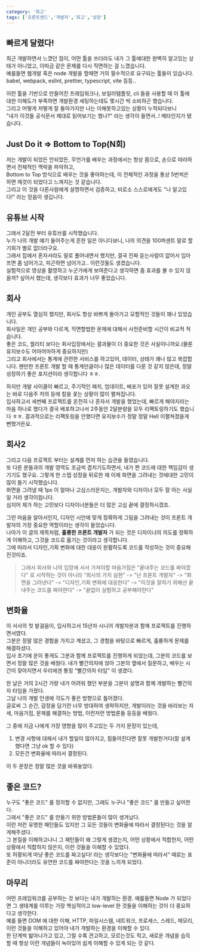 ```yaml
---
category: '회고'
tags: ['프론트엔드','개발자','회고','성장']
---
```


## 빠르게 달렸다!

최근 개발하면서 느꼈던 점이, 어떤 툴을 쓰더라도 내가 그 툴에대한 완벽히 알고있는 상태가 아니었고, 이따금 같은 문제를 다시 직면하는 걸 느꼈습니다.  
예를들면 웹개발 혹은 node 개발을 할때면 거의 필수적으로 요구되는 툴들이 있습니다. babel, webpack, eslint, prettier, typescript, vite 등등..  

이런 툴을 기반으로 만들어진 프레임워크나, 보일러템플릿, cli 들을 사용할 때 이 툴에대한 이해도가 부족하면 개발환경 세팅하는데도 몇시간 씩 소비하곤 했습니다.  
그리고 어떻게 저떻게 잘 돌아가지만 나는 이해못하고있는 상황이 누적되다보니  
"내가 이것들 공식문서 제대로 읽어보기는 했나?" 라는 생각이 들면서..! 메타인지가 됐습니다.

## Just Do it => Bottom to Top(N회)

저는 개발이 되었든 안되었든, 무언가를 배우는 과정에서는 항상 몸으로, 손으로 따라하면서 전체적인 맥락을 파악하고,  
Bottom to Top 방식으로 배우는 것을 좋아하는데, 이 전체적인 과정을 통상 5번씩은 하면 제것이 되었다고 느껴지는 것 같습니다.  
그리고 이 것을 다른사람에게 설명하면서 검증하고, 비로소 스스로에게도 "나 알고있다!" 라는 믿음이 생깁니다.  

## 유튜브 시작

그래서 2달전 부터 유튜브를 시작했습니다.  
누가 나의 개발 얘기 들어주는게 흔한 일은 아니다보니, 나의 의견을 100퍼센트 말로 할 기회가 별로 없더라구요.  
그래서 집에서 혼자서라도 말로 풀어내면서 했지만, 결국 진짜 듣는사람이 없어서 입아프면 좀 넘어가고, 피곤하면 넘어가고.. 이런것들도 생겼습니다.  
실험적으로 영상을 촬영하고 누군가에게 보여준다고 생각하면 좀 효과를 볼 수 있지 않을까? 싶어서 했는데, 생각보다 효과가 너무 좋았습니다.  

## 회사

개인 공부도 열심히 했지만, 회사도 항상 바쁘게 돌아가고 모험적인 것들이 꽤나 있었습니다.  
회사일은 개인 공부와 다르게, 직면할법한 문제에 대해서 사전준비할 시간이 비교적 적습니다.  
좋은 코드, 퀄리티 보다는 회사입장에서는 결과물이 더 중요한 것은 사실이니까요.(물론 유지보수도 어마어마하게 중요하지만)  
그리고 회사에서는 통계에 관련한 서비스를 하고있어, 데이터, 상태가 꽤나 많고 복잡합니다. 왠만한 프론트 개발 할 때 통계만큼이나 많은 데이터를 다룬 것 같지 않은데, 정말 성장하기 좋은 포지션이라 생각합니다 ㅎㅎ.  

하지만 개발 사이클이 빠르고, 주기적인 패치, 업데이트, 배포가 있어 잘못 설계한 과오는 바로 다음주 저의 등에 칼을 꽃는 상황이 많이 펼쳐집니다.  
입사하고서 세번째 프로젝트를 온전히 나 혼자서 개발을 했었는데, 빠르게 해야지라는 마음 하나로 했다가 결국 배포하고나서 2주동안 2달분량을 모두 리팩토링하기도 했습니다 ㅎㅎ. 결과적으로는 리팩토링을 안했다면 유지보수가 정말 정말 Hell 이펼쳐졌을게 뻔했거든요.  

## 회사2

그리고 다음 프로젝트 부터는 설계를 먼저 하는 습관을 들였습니다.  
또 다른 분들과의 개발 영역도 조금씩 겹치기도하면서, 내가 짠 코드에 대한 책임감이 생기기도 했구요.
그렇게 한 스텝 성장을 뒤로한 채 이제 화면을 그려내는 것에대한 고민이 많이 들기 시작했습니다.  
화면을 그려낼 때 1px 이 얼마나 고심스러운지는, 개발자와 디자이너 모두 잘 아는 사실일 거라 생각이듭니다.  
심지어 제가 하는 고민보다 디자이너분들은 더 많은 고심 끝에 결정하시겠죠.  

그런 마음을 알아서인지, 디자인 시안에 맞게 정확하게 그림을 그려내는 것이 프론트 개발자의 가장 중요한 역할이라는 생각이 들었습니다.  
나아가 이 글의 제목처럼, **훌륭한 프론트 개발자** 가 되는 것은 디자이너의 의도를 정확하게 이해하고, 그것을 코드로 옮기는 것이라고 생각합니다.  
그에 따라서 디자인,기획 변화에 대한 대응이 원활하도록 코드를 작성하는 것이 중요해 진것이죠.  

> 그래서 회사와 나의 입장에 서서 가져야할 마음가짐은 "끝내주는 코드를 짜야겠다" 로 시작하는 것이 아니라 "회사의 가치 실현" -> "난 프론트 개발자" -> "화면을 그려낸다" -> "디자인,기획 변화에 대응한다" -> "이것을 잘하기 위해선 끝내주는 코드를 짜야한다" -> "끝없이 실험하고 공부해야한다"

## 변화율

이 서사의 첫 발걸음이, 입사하고서 15년차 시니어 개발자분과 함께 프로젝트를 진행하면서였다.  
그분은 정말 많은 경험을 가지고 계셨고, 그 경험을 바탕으로 빠르게, 훌륭하게 문제를 해결하셨다.  
입사 초기에 운이 좋게도 그분과 함께 프로젝트를 진행하게 되었는데, 그분의 코드를 보면서 정말 많은 것을 배웠다.
내가 빨간의자에 앉아 그분의 옆에서 질문하고, 배우는 시간이 잦아지면서 우리에겐 통칭 "빨간의자 타임" 이 생겼다.  

한 날은 거의 2시간 가량 내가 어려워 했던 부분을 그분이 설명과 함께 개발하는 빨간의자 타임을 가졌다.  
그날 나의 개발 인생에 각도가 좋은 방향으로 틀어졌다.  
글로써 그 순간, 감정을 담기란 너무 방대하여 생략하지만, 개발이라는 것을 바라보는 자세, 마음가짐, 문제를 해결하는 방법, 이런저런 방법론들 등등을 배웠다.  

그 중에 지금 나에게 가장 영향을 많이 주고있는 두 가지 문장이 있는데,

1. 변경 사항에 대헤서 내가 할일이 많아지고, 힘들어진다면 잘못 개발한거다(잘 설계했다면 그냥 ok 할 수 있다)
2. 모든건 변화율에 따라서 결정된다.

이 두 문장은 정말 많은 것을 바꿔놓았다.

## 좋은 코드?

누구도 "좋은 코드" 를 정의할 수 없지만, 그래도 누구나 "좋은 코드" 를 만들고 싶어한다.  
그래서 "좋은 코드" 를 만들기 위한 방법론들이 많이 생겨났다.  
이런 저런 유명한 패턴들도 있지만 그 모든 것들이 변화율에 따라서 결정된다는 것을 알게해주셨다.  
그 본질을 이해하고나니 그 패턴들이 왜 그렇게 생겼는지, 어떤 상황에서 적합한지, 어떤 상황에서 적합하지 않은지, 이런 것들을 이해할 수 있었다.  
또 허황되게 마냥 좋은 코드를 짜고싶다! 라는 생각보다는 "변화율에 따라서" 때로는 표준이 아니더라도 유연한 코드를 짜야한다는 것을 느끼게 되었다.  

## 마무리

어떤 프레임워크를 공부하는 것 보다는 내가 개발하는 환경. 예를들면 Node 가 되었다면 그 생태계를 이루는 가장 핵심적이고 low-level 한 것들을 이해하는 것이 더 중요하다고 생각한다.  
예를 들면 DOM 에 대한 이해, HTTP, 파일시스템, 네트워크, 프로세스, 스레드, 메모리, 이런 것들을 이해하고 있어야 내가 개발하는 환경을 이해할 수 있다.  
한 단계씩 밟아나가고 있고, 그럴 수록 견고하고, 모르는것도 적고, 새로운 개념을 습득할 때 항상 이런 개념들이 녹아있어 쉽게 이해할 수 있게 되는 것 같다.


